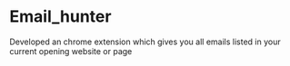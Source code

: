 # Email_hunter

 Developed an chrome extension which gives you all emails
listed in your current opening website or page

